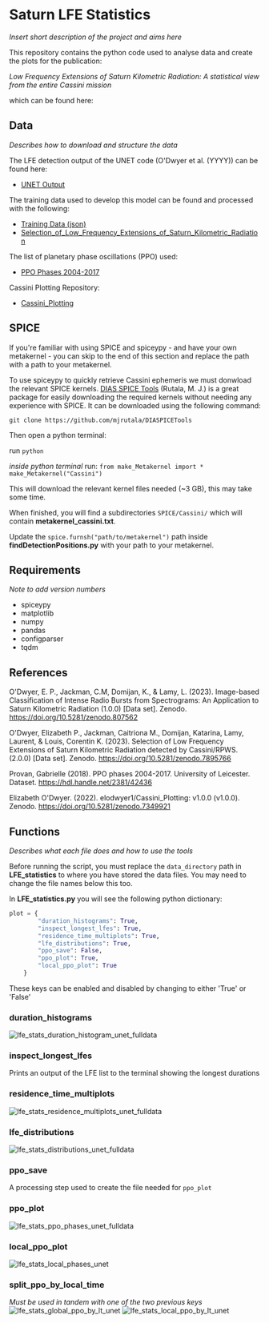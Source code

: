 # Saturn LFE Statistics

*Insert short description of the project and aims here*

This repository contains the python code used to analyse data and create the plots for the publication: 

*Low Frequency Extensions of Saturn Kilometric Radiation: A statistical view from the entire Cassini mission* 

which can be found here:

## Data
*Describes how to download and structure the data*

The LFE detection output of the UNET code (O'Dwyer et al. (YYYY)) can be found here:
* [UNET Output](https://zenodo.org/record/8075625)

The training data used to develop this model can be found and processed with the following:
* [Training Data (json)](https://zenodo.org/record/7895766)
* [Selection_of_Low_Frequency_Extensions_of_Saturn_Kilometric_Radiation](https://github.com/elodwyer1/Selection_of_Low_Frequency_Extensions_of_Saturn_Kilometric_Radiation/)

The list of planetary phase oscillations (PPO) used:
* [PPO Phases 2004-2017](https://figshare.le.ac.uk/articles/dataset/PPO_phases_2004-2017/10201442)

Cassini Plotting Repository:
* [Cassini_Plotting](https://zenodo.org/record/7349921)

## SPICE
If you're familiar with using SPICE and spiceypy - and have your own metakernel - you can skip to the end of this section and replace the path with a path to your metakernel.

To use spiceypy to quickly retrieve Cassini ephemeris we must donwload the relevant SPICE kernels. [DIAS SPICE Tools](https://github.com/mjrutala/DIASPICETools) (Rutala, M. J.) is a great package for easily downloading the required kernels without needing any experience with SPICE. It can be downloaded using the following command:

`git clone https://github.com/mjrutala/DIASPICETools`

Then open a python terminal:

run `python`

*inside python terminal*
run:
`from make_Metakernel import *`
`make_Metakernel("Cassini")`

This will download the relevant kernel files needed (~3 GB), this may take some time.

When finished, you will find a subdirectories `SPICE/Cassini/` which will contain **metakernel_cassini.txt**.

Update the `spice.furnsh("path/to/metakernel")` path inside **findDetectionPositions.py** with your path to your metakernel.


## Requirements
*Note to add version numbers*
* spiceypy
* matplotlib
* numpy
* pandas
* configparser
* tqdm


## References
O'Dwyer, E. P., Jackman, C.M, Domijan, K., & Lamy, L. (2023). Image-based Classification of Intense Radio Bursts from Spectrograms: An Application to Saturn Kilometric Radiation (1.0.0) [Data set]. Zenodo. https://doi.org/10.5281/zenodo.807562

O'Dwyer, Elizabeth P., Jackman, Caitriona M., Domijan, Katarina, Lamy, Laurent, & Louis, Corentin K. (2023). Selection of Low Frequency Extensions of Saturn Kilometric Radiation detected by Cassini/RPWS. (2.0.0) [Data set]. Zenodo. https://doi.org/10.5281/zenodo.7895766

Provan, Gabrielle (2018). PPO phases 2004-2017. University of Leicester. Dataset. https://hdl.handle.net/2381/42436

Elizabeth O'Dwyer. (2022). elodwyer1/Cassini_Plotting: v1.0.0 (v1.0.0). Zenodo. https://doi.org/10.5281/zenodo.7349921


## Functions
*Describes what each file does and how to use the tools*

Before running the script, you must replace the `data_directory` path in **LFE_statistics** to where you have stored the data files. You may need to change the file names below this too.

In **LFE_statistics.py** you will see the following python dictionary:

```python
plot = {
        "duration_histograms": True,
        "inspect_longest_lfes": True,
        "residence_time_multiplots": True,
        "lfe_distributions": True,
        "ppo_save": False, 
        "ppo_plot": True,
        "local_ppo_plot": True
    }
```

These keys can be enabled and disabled by changing to either 'True' or 'False'

### duration_histograms
![lfe_stats_duration_histogram_unet_fulldata](https://github.com/caitrionajackman/LFE_statistics/assets/62439417/4f1bac1b-8a2b-4320-9f1e-fdbc0fd9f279)

### inspect_longest_lfes
Prints an output of the LFE list to the terminal showing the longest durations

### residence_time_multiplots
![lfe_stats_residence_multiplots_unet_fulldata](https://github.com/caitrionajackman/LFE_statistics/assets/62439417/b701f452-7d40-4813-bc85-dc67641b6770)

### lfe_distributions
![lfe_stats_distributions_unet_fulldata](https://github.com/caitrionajackman/LFE_statistics/assets/62439417/7390814b-f699-44c8-815b-d8143f11cd90)

### ppo_save
A processing step used to create the file needed for `ppo_plot`

### ppo_plot
![lfe_stats_ppo_phases_unet_fulldata](https://github.com/caitrionajackman/LFE_statistics/assets/62439417/7e6d20c2-b41e-403b-bdf6-9b565bf46a1c)

### local_ppo_plot
![lfe_stats_local_phases_unet](https://github.com/caitrionajackman/LFE_statistics/assets/62439417/568d85f0-30a2-473d-8b0a-8ded90023bfd)

### split_ppo_by_local_time
*Must be used in tandem with one of the two previous keys*
![lfe_stats_global_ppo_by_lt_unet](https://github.com/caitrionajackman/LFE_statistics/assets/62439417/74038475-4ca4-4b2b-be43-ded2812a2997)
![lfe_stats_local_ppo_by_lt_unet](https://github.com/caitrionajackman/LFE_statistics/assets/62439417/da5f94fd-152b-4172-b7ff-999f05aef640)



